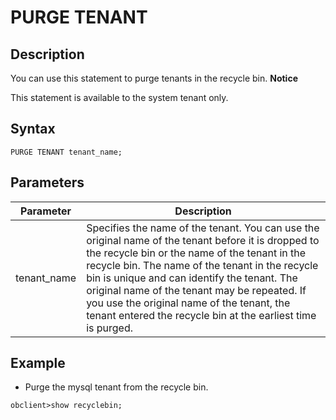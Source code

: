 PURGE TENANT 
=================================



Description 
--------------------------------

You can use this statement to purge tenants in the recycle bin. 
**Notice**



This statement is available to the system tenant only.

Syntax 
---------------------------

```unknow
PURGE TENANT tenant_name;
```



Parameters 
-------------------------------



|  Parameter  |                                                                                                                                                                                                     Description                                                                                                                                                                                                      |
|-------------|----------------------------------------------------------------------------------------------------------------------------------------------------------------------------------------------------------------------------------------------------------------------------------------------------------------------------------------------------------------------------------------------------------------------|
| tenant_name | Specifies the name of the tenant. You can use the original name of the tenant before it is dropped to the recycle bin or the name of the tenant in the recycle bin. The name of the tenant in the recycle bin is unique and can identify the tenant. The original name of the tenant may be repeated. If you use the original name of the tenant, the tenant entered the recycle bin at the earliest time is purged. |



Example 
----------------------------

* Purge the mysql tenant from the recycle bin.

  




```unknow
obclient>show recyclebin;
```




